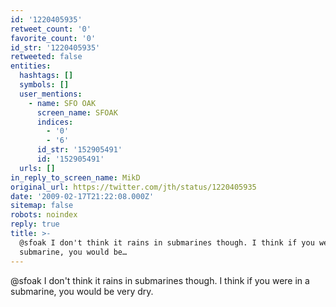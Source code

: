 ```yaml
---
id: '1220405935'
retweet_count: '0'
favorite_count: '0'
id_str: '1220405935'
retweeted: false
entities:
  hashtags: []
  symbols: []
  user_mentions:
    - name: SFO OAK
      screen_name: SFOAK
      indices:
        - '0'
        - '6'
      id_str: '152905491'
      id: '152905491'
  urls: []
in_reply_to_screen_name: MikD
original_url: https://twitter.com/jth/status/1220405935
date: '2009-02-17T21:22:08.000Z'
sitemap: false
robots: noindex
reply: true
title: >-
  @sfoak I don't think it rains in submarines though. I think if you were in a
  submarine, you would be…
---
```


@sfoak I don't think it rains in submarines though. I think if you were in a submarine, you would be very dry.